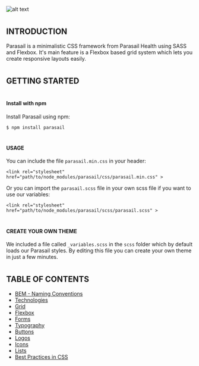![alt text](https://parasail-health.github.io/parasail/img/logo_parasail.png "Logo Parasail Health")

#
## INTRODUCTION
Parasail is a minimalistic CSS framework from Parasail Health using SASS and Flexbox. It's main feature is a Flexbox based grid system which lets you create responsive layouts easily.
#
#
## GETTING STARTED
#
#### Install with npm
Install Parasail using npm:
```
$ npm install parasail
```
#
#### USAGE
You can include the file `parasail.min.css` in your header:
```
<link rel="stylesheet" href="path/to/node_modules/parasail/css/parasail.min.css" >
```
Or you can import the `parasail.scss` file in your own scss file if you want to use our variables:
```
<link rel="stylesheet" href="path/to/node_modules/parasail/scss/parasail.scss" >
```
#
#### CREATE YOUR OWN THEME
We included a file called `_variables.scss` in the `scss` folder which by default loads our Parasail styles. By editing this file you can create your own theme in just a few minutes.
#
#
## TABLE OF CONTENTS    
- [BEM - Naming Conventions](https://parasail-health.github.io/parasail/#bem)
- [Technologies](https://parasail-health.github.io/parasail/#technologies)
- [Grid](https://parasail-health.github.io/parasail/#grid-system)
- [Flexbox](https://parasail-health.github.io/parasail/#flexbox)
- [Forms](https://parasail-health.github.io/parasail/#forms)
- [Typography](https://parasail-health.github.io/parasail/#typography)
- [Buttons](https://parasail-health.github.io/parasail/#buttons)
- [Logos](https://parasail-health.github.io/parasail/#Logos)
- [Icons](https://parasail-health.github.io/parasail/#icons)
- [Lists](https://parasail-health.github.io/parasail/#lists)
- [Best Practices in CSS](https://parasail-health.github.io/parasail/#best-practices)